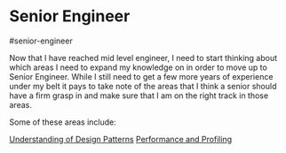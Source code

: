 # Senior Engineer

#senior-engineer 

Now that I have reached mid level engineer, I need to start thinking about which areas I need to expand my knowledge on in order to move up to Senior Engineer. While I still need to get a few more years of experience under my belt it pays to take note of the areas that I think a senior should have a firm grasp in and make sure that I am on the right track in those areas.

Some of these areas include:

[Understanding of Design Patterns](design-patterns)
[Performance and Profiling](performance-and-profiling)
